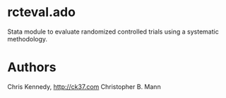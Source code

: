 rcteval.ado
===========

Stata module to evaluate randomized controlled trials using a systematic methodology.

Authors
===========
Chris Kennedy, http://ck37.com
Christopher B. Mann
